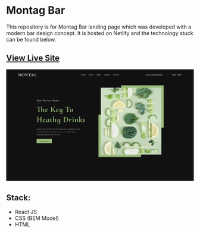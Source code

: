 # Montag Bar

This repository is for Montag Bar landing page which was developed with a modern bar design concept. It is hosted on Netlify and the technology stuck can be found below.

## [View Live Site](https://montag-bar.netlify.app/)

![](./src/assets/home-img.png)

## Stack:
- React JS
- CSS (BEM Model)
- HTML